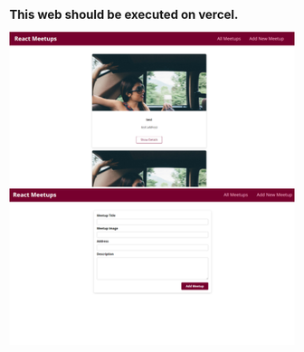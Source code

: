 ## This web should be executed on vercel.

![page](https://github.com/hzz4343/MeetupList/blob/main/meetup.png)
![new_meet_up](https://github.com/hzz4343/MeetupList/blob/main/add_new_meetup.png)
